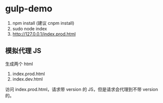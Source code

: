 # gulp-demo

1. npm install (建议 cnpm install)
2. sudo node index
3. http://127.0.0.1/index.prod.html

## 模拟代理 JS
生成两个 html

1. index.prod.html
2. index.dev.html

访问 index.prod.html，请求带 version 的 JS，但是请求会代理到不带 version 的。